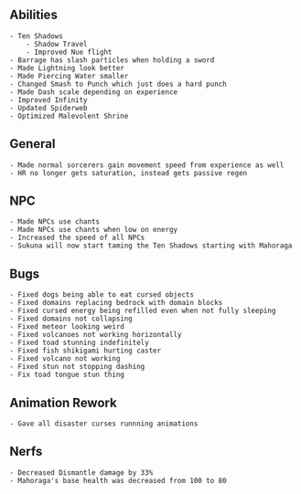 ## Abilities
    - Ten Shadows
        - Shadow Travel
        - Improved Nue flight
    - Barrage has slash particles when holding a sword
    - Made Lightning look better
    - Made Piercing Water smaller
    - Changed Smash to Punch which just does a hard punch
    - Made Dash scale depending on experience
    - Improved Infinity
    - Updated Spiderweb
    - Optimized Malevolent Shrine

## General
    - Made normal sorcerers gain movement speed from experience as well
    - HR no longer gets saturation, instead gets passive regen

## NPC
    - Made NPCs use chants
    - Made NPCs use chants when low on energy
    - Increased the speed of all NPCs
    - Sukuna will now start taming the Ten Shadows starting with Mahoraga

## Bugs
    - Fixed dogs being able to eat cursed objects
    - Fixed domains replacing bedrock with domain blocks
    - Fixed cursed energy being refilled even when not fully sleeping
    - Fixed domains not collapsing
    - Fixed meteor looking weird
    - Fixed volcanoes not working horizontally
    - Fixed toad stunning indefinitely
    - Fixed fish shikigami hurting caster
    - Fixed volcano not working
    - Fixed stun not stopping dashing
    - Fix toad tongue stun thing

## Animation Rework
    - Gave all disaster curses runnning animations

## Nerfs
    - Decreased Dismantle damage by 33%
    - Mahoraga's base health was decreased from 100 to 80